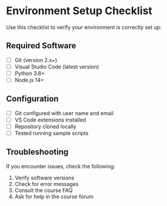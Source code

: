 # Environment Setup Checklist

Use this checklist to verify your environment is correctly set up:

## Required Software

- [ ] Git (version 2.x+)
- [ ] Visual Studio Code (latest version)
- [ ] Python 3.8+
- [ ] Node.js 14+

## Configuration

- [ ] Git configured with user name and email
- [ ] VS Code extensions installed
- [ ] Repository cloned locally
- [ ] Tested running sample scripts

## Troubleshooting

If you encounter issues, check the following:

1. Verify software versions
2. Check for error messages
3. Consult the course FAQ
4. Ask for help in the course forum

